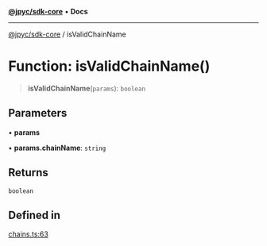 [**@jpyc/sdk-core**](../README.md) • **Docs**

---

[@jpyc/sdk-core](../globals.md) / isValidChainName

# Function: isValidChainName()

> **isValidChainName**(`params`): `boolean`

## Parameters

• **params**

• **params.chainName**: `string`

## Returns

`boolean`

## Defined in

[chains.ts:63](https://github.com/jcam1/sdks/blob/30a458097273f9153f1e5c47ec2aa6b486eaf784/packages/core/src/chains.ts#L63)
